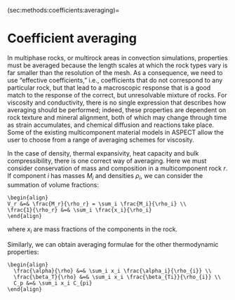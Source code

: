 (sec:methods:coefficients:averaging)=
# Coefficient averaging

In multiphase rocks, or multirock areas in convection simulations, properties must be averaged because the length scales at which the rock types vary is far smaller than the resolution of the mesh.
As a consequence, we need to use &ldquo;effective coefficients,&rdquo; i.e., coefficients that do not correspond to any particular rock, but that lead to a macroscopic response that is a good match to the response of the correct, but unresolvable mixture of rocks.
For viscosity and conductivity, there is no single expression that describes how averaging should be performed; indeed, these properties are dependent on rock texture and mineral alignment, both of which may change through time as strain accumulates, and chemical diffusion and reactions take place.
Some of the existing multicomponent material models in <span class="smallcaps">ASPECT</span> allow the user to choose from a range of averaging schemes for viscosity.

In the case of density, thermal expansivity, heat capacity and bulk compressibility, there is one correct way of averaging.
Here we must consider conservation of mass and composition in a multicomponent rock $r$.
If component $i$ has masses $M_i$ and densities $\rho_i$, we can consider the summation of volume fractions:
```{math}
\begin{align}
V_r &=& \frac{M_r}{\rho_r} = \sum_i \frac{M_i}{\rho_i} \\
\frac{1}{\rho_r} &=& \sum_i \frac{x_i}{\rho_i}
\end{align}
```
where $x_i$ are mass fractions of the components in the rock.

Similarly, we can obtain averaging formulae for the other thermodynamic properties:
```{math}
\begin{align}
  \frac{\alpha}{\rho} &=& \sum_i x_i \frac{\alpha_i}{\rho_{i}} \\
  \frac{\beta_T}{\rho} &=& \sum_i x_i \frac{\beta_{Ti}}{\rho_{i}} \\
  C_p &=& \sum_i x_i C_{pi}
\end{align}
```
